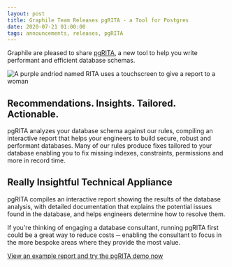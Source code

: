 ```yaml
---
layout: post
title: Graphile Team Releases pgRITA - a Tool for Postgres 
date: 2020-07-21 01:00:00
tags: announcements, releases, pgRITA
---
```


Graphile are pleased to share [pgRITA](https://pgrita.com), a new tool to help you write performant and efficient database schemas. 

![A purple andriod named RITA uses a touchscreen to give a report to a woman]({site.url}/assets/images/rita-inspect-o.svg)

## Recommendations. Insights. Tailored. Actionable.

pgRITA analyzes your database schema against our rules, compiling an interactive report that helps your engineers to build secure, robust and performant databases.
Many of our rules produce fixes tailored to your database enabling you to fix missing indexes, constraints, permissions and more in record time.

## Really Insightful Technical Appliance

pgRITA compiles an interactive report showing the results of the database analysis, with detailed documentation that explains the potential issues found in the database, and helps engineers determine how to resolve them.  

If you're thinking of engaging a database consultant, running pgRITA first could be a great way to reduce costs ─ enabling the consultant to focus in the more bespoke areas where they provide the most value.

[View an example report and try the pgRITA demo now](https://pgrita.com/demo/)